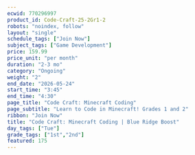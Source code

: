 ```yaml
---
ecwid: 770296997
product_id: Code-Craft-25-2Gr1-2
robots: "noindex, follow"
layout: "single"
schedule_tags: ["Join Now"]
subject_tags: ["Game Development"]
price: 159.99
price_unit: "per month"
duration: "2-3 mo"
category: "Ongoing"
weight: "2"
end_date: "2026-05-24"
start_time: "3:45"
end_time: "4:30"
page_title: "Code Craft: Minecraft Coding"
page_subtitle: "Learn to Code in Minecraft! Grades 1 and 2"
ribbon: "Join Now"
title: "Code Craft: Minecraft Coding | Blue Ridge Boost"
day_tags: ["Tue"]
grade_tags: ["1st","2nd"]
featured: 175
---
```

